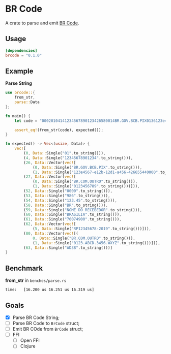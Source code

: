 # BR Code

A crate to parse and emit [BR Code](https://www.bcb.gov.br/content/estabilidadefinanceira/spb_docs/ManualBRCode.pdf).

## Usage

```toml
[dependencies]
brcode = "0.1.0"
```

## Example

**Parse String**
```rust
use brcode::{
    from_str,
    parse::Data
};

fn main() {
    let code = "00020104141234567890123426580014BR.GOV.BCB.PIX0136123e4567-e12b-12d1-a456-42665544000027300012BR.COM.OUTRO011001234567895204000053039865406123.455802BR5917NOME DO RECEBEDOR6008BRASILIA61087007490062190515RP12345678-201980390012BR.COM.OUTRO01190123.ABCD.3456.WXYZ6304AD38";

    assert_eq!(from_str(code), expected());
}

fn expected() -> Vec<(usize, Data)> {
    vec![
        (0, Data::Single("01".to_string())), 
        (4, Data::Single("12345678901234".to_string())), 
        (26, Data::Vector(vec![
            (0, Data::Single("BR.GOV.BCB.PIX".to_string())), 
            (1, Data::Single("123e4567-e12b-12d1-a456-426655440000".to_string()))])), 
        (27, Data::Vector(vec![
            (0, Data::Single("BR.COM.OUTRO".to_string())), 
            (1, Data::Single("0123456789".to_string()))])), 
        (52, Data::Single("0000".to_string())), 
        (53, Data::Single("986".to_string())), 
        (54, Data::Single("123.45".to_string())), 
        (58, Data::Single("BR".to_string())), 
        (59, Data::Single("NOME DO RECEBEDOR".to_string())), 
        (60, Data::Single("BRASILIA".to_string())), 
        (61, Data::Single("70074900".to_string())), 
        (62, Data::Vector(vec![
            (5, Data::Single("RP12345678-2019".to_string()))])), 
        (80, Data::Vector(vec![(
            0, Data::Single("BR.COM.OUTRO".to_string())), 
            (1, Data::Single("0123.ABCD.3456.WXYZ".to_string()))])), 
        (63, Data::Single("AD38".to_string()))]
}
```
## Benchmark

**from_str** in `benches/parse.rs`
```
time:   [16.200 us 16.251 us 16.319 us] 
```

## Goals
- [x] Parse BR Code String;
- [ ] Parse BR Code to `BrCode` struct;
- [ ] Emit BR COde from `BrCode` struct;
- [ ] FFI
    - [ ] Open FFI
    - [ ] Clojure

